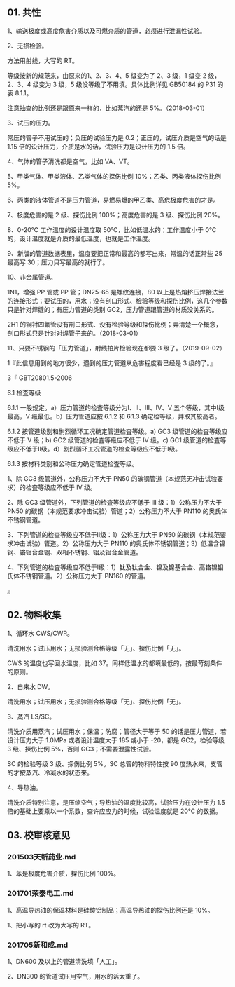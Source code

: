 ## 01. 共性

1、输送极度或高度危害介质以及可燃介质的管道，必须进行泄漏性试验。

2、无损检验。

方法用射线，大写的 RT。

等级按新的规范来，由原来的1、2、3、4、5 级变为了 2、3 级，1 级变 2 级，2、3、4 级变为 3 级，5 级没等级了不用填。具体比例详见 GB50184 的 P31 的表 8.1.1。

注意抽查的比例还是跟原来一样的，比如蒸汽的还是 5%。（2018-03-01）

3、试压的压力。

常压的管子不用试压的；负压的试验压力是 0.2；正压的，试压介质是空气的话是 1.15 倍的设计压力，介质是水的话，试验压力是设计压力的 1.5 倍。

4、气体的管子清洗都是空气，比如 VA、VT。

5、甲类气体、甲类液体、乙类气体的探伤比例 10%；乙类、丙类液体探伤比例 5%。

6、丙类的液体管道不是压力管道，易燃易爆的甲乙类、高危极度危害的才是。

7、极度危害的是 2 级、探伤比例 100%；高度危害的是 3 级、探伤比例 20%。

8、0-20℃ 工作温度的设计温度取 50℃，比如低温水的；工作温度小于 0℃ 的，设计温度就是介质的最低温度，也就是工作温度。

9、新版的管道数据表里，温度要把正常和最高的都写出来，常温的话正常些 25 最高写 30；压力只写最高的就行了。

10、非金属管道。

1N1，增强 PP 管或 PP 管；DN25-65 是螺纹连接，80 以上是热熔挤压焊接法兰的连接形式；要试压的，用水；没有剖口形式、检验等级和探伤比例，这几个参数只是针对焊缝的；有压力管道的类别 GC2，压力管道跟管道的材质没关系的。

2H1 的钢衬四氟管没有剖口形式、没有检验等级和探伤比例；弄清楚一个概念，剖口形式只是针对对焊管子来的。（2018-03-01）

11、只要不锈钢的「压力管道」，射线拍片检验现在都要 3 级了。（2019-09-02）

1『此信息用到的地方很少，遇到的压力管道从危害程度看已经是 3 级的了。』

3『 GBT20801.5-2006

6.1 检査等级 

6.1.1 一般规定。a）压力管道的检査等级分为Ⅰ、Ⅱ、Ⅲ、Ⅳ、V 五个等级，其中Ⅰ级最高，V 级最低。b）压力管道应按 6.1.2 和 6.1.3 确定检等级，并取其较高者。

6.1.2 按管道级别和剧烈循环工况确定管道检査等级。a) GC3 级管道的检査等级应不低于 V 级；b) GC2 级管道的检査等级应不低于 Ⅳ 级。c) GC1 级管道的检査等级应不低于Ⅱ级。d）剧烈循环工况管道的检查等级应不低于Ⅰ级。

6.1.3 按材料类别和公称压力确定管道检査等级。

1、除 GC3 级管道外，公称压力不大于 PN50 的碳钢管道（本规范无冲击试验要求）的检査等级应不低于 Ⅳ 级。

2、除 GC3 级管道外，下列管道的检査等级应不低于 Ⅲ 级：1）公称压力不大于 PN50 的碳钢（本规范要求冲击试验）管道；2）公称压力不大于 PN110 的奥氏体不锈钢管道。

3、下列管道的检查等级应不低于Ⅱ级：1）公称压力大于 PN50 的碳钢（本规范要求冲击试验）管道。2）公称压力大于 PN110 的奥氏体不锈钢管道；3）低温含镍钢、铬钼合金钢、双相不锈钢、铝及铝合金管道。

4、下列管道的检査等级应不低于Ⅰ级：1）钛及钛合金、镍及镍基合金、高铬镍钼氏体不锈钢管道。2）公称压力大于 PN160 的管道。

』

## 02. 物料收集

1、循环水 CWS/CWR。

清洗用水；试压用水；无损验测合格等级「无」、探伤比例「无」。

CWS 的温度也写回水温度，比如 37。同样低温水的都填最低的，按最苛刻条件的原则。

2、自来水 DW。

清洗用水；试压用水；无损验测合格等级「无」、探伤比例「无」。

3、蒸汽 LS/SC。

清洗介质用蒸汽；试压用水；保温；防腐；管径大于等于 50 的话是压力管道，若设计压力大于 1.0MPa 或者设计温度大于 185 或小于 -20，都是 GC2，检验等级 3 级、探伤比例 5%，否则 GC3；不需要泄露性试验。

SC 的检验等级 3 级、探伤比例 5%。SC 总管的物料特性按 90 度热水来，支管的才按蒸汽、冷凝水的状态来。

4、导热油。

清洗介质特别注意，是压缩空气；导热油的温度比较高，试验压力在设计压力 1.5 倍的基础上要乘以一个系数，查许应应力的时候，试验温度就是 20℃ 的数据。

## 03. 校审核意见

### 201503天新药业.md

1、苯是极度危害介质，探伤比例 100%。

### 201701荣泰电工.md

1、高温导热油的保温材料是硅酸铝制品；高温导热油的探伤比例还是 10%。

1、把小写的 rt 改为大写的 RT。

### 201705新和成.md

1、DN600 及以上的管道清洗填「人工」。

2、DN300 的管道试压用空气，用水的话太重了。



